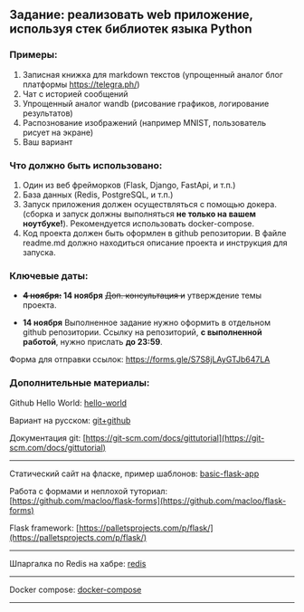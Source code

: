 ## Задание: реализовать web приложение, используя стек библиотек языка Python

### Примеры: 
1) Записная книжка для markdown текстов (упрощенный аналог блог платформы https://telegra.ph/)
2) Чат с историей сообщений 
3) Упрощенный аналог wandb (рисование графиков, логирование результатов)
4) Распознование изображений (например MNIST, пользователь рисует на экране)
5) Ваш вариант

### Что должно быть использовано: 
1. Один из веб фрейморков (Flask, Django, FastApi, и т.п.)
2. База данных (Redis, PostgreSQL, и т.п.)
3. Запуск приложения должен осуществляться с помощью докера. 
(сборка и запуск должны выполняться **не только на вашем ноутбуке!**). Рекомендуется использовать docker-compose.
4. Код проекта должен быть оформлен в github репозитории. В файле readme.md должно находиться описание проекта и инструкция для запуска.

### Ключевые даты:

* **~~4 ноября:~~ 14 ноября** ~~Доп. консультация и~~ утверждение темы проекта.

* **14 ноября** Выполненное задание нужно оформить в отдельном github репозитории. 
Ссылку на репозиторий, **с выполненной работой**, нужно прислать **до 23:59**. 

Форма для отправки ссылок: https://forms.gle/S7S8jLAyGTJb647LA

### Дополнительные материалы:


Github Hello World: [hello-world](https://guides.github.com/activities/hello-world/)

Вариант на русском: [git+github](http://cs.mipt.ru/python/lessons/lab4.html)

Документация git: [https://git-scm.com/docs/gittutorial](https://git-scm.com/docs/gittutorial)

---

Статический сайт на фласке, пример шаблонов: [basic-flask-app](https://github.com/macloo/basic-flask-app)

Работа с формами и неплохой туториал: [https://github.com/macloo/flask-forms](https://github.com/macloo/flask-forms)

Flask framework: [https://palletsprojects.com/p/flask/](https://palletsprojects.com/p/flask/)

---
Шпаргалка по Redis на хабре: [redis](https://habr.com/ru/post/204354/)

---

Docker compose: [docker-compose](https://docs.docker.com/engine/docker-overview/)

---
